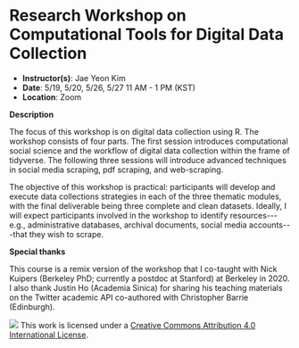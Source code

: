 # Research Workshop on Computational Tools for Digital Data Collection

* **Instructor(s)**: Jae Yeon Kim
* **Date**: 5/19, 5/20, 5/26, 5/27 11 AM - 1 PM (KST)
* **Location**: Zoom

**Description**

The focus of this workshop is on digital data collection using R. The workshop consists of four parts. The first session introduces computational social science and the workflow of digital data collection within the frame of tidyverse. The following three sessions will introduce advanced techniques in social media scraping, pdf scraping, and web-scraping. 

The objective of this workshop is practical: participants will develop and execute data collections strategies in each of the three thematic modules, with the final deliverable being three complete and clean datasets. Ideally, I will expect participants involved in the workshop to identify resources---e.g., administrative databases, archival documents, social media accounts---that they wish to scrape.

**Special thanks**

This course is a remix version of the workshop that I co-taught with Nick Kuipers (Berkeley PhD; currently a postdoc at Stanford) at Berkeley in 2020. I also thank Justin Ho (Academia Sinica) for sharing his teaching materials on the Twitter academic API co-authored with Christopher Barrie (Edinburgh).  

![](https://i.creativecommons.org/l/by/4.0/88x31.png) This work is licensed under a [Creative Commons Attribution 4.0 International License](https://creativecommons.org/licenses/by/4.0/).

